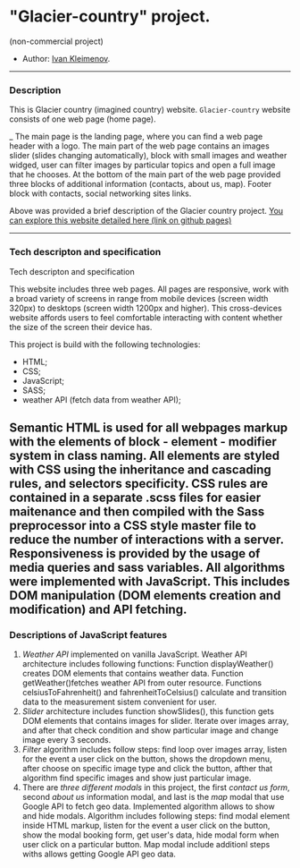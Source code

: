 # "Glacier-country" project. 
(non-commercial project)

* Author: [Ivan Kleimenov](https://github.com/kleimenov).

---
### Description
This is Glacier country (imagined country) website. `Glacier-country` website consists of one web page (home page).

_ The main page is the landing page, where you can find a web page header with a logo. 
The main part of the web page contains an images slider (slides changing automatically), block with small images and weather widged, 
user can filter images by particular topics and open a full image that he chooses. 
At the bottom of the main part of the web page provided three blocks of additional information (contacts, about us, map). 
Footer block with contacts, social networking sites links.


Above was provided a brief description of the Glacier country project.
[You can explore this website detailed here (link on github pages)](https://kleimenov.github.io/Glacier-country/)

---

### Tech descripton and specification

Tech descripton and specification

This website includes three web pages. All pages are responsive, work with a broad variety of screens in range from mobile devices (screen width 320px)
to desktops (screen width 1200px and higher). This cross-devices website affords users to feel comfortable interacting with content whether the size of the screen their device has.

This project is build with the following technologies:

- HTML;
- CSS;
- JavaScript;
- SASS;
- weather API (fetch data from weather API);

Semantic HTML is used for all webpages markup with the elements of block - element - modifier system in class naming. 
All elements are styled with CSS using the inheritance and cascading rules, and selectors specificity. 
CSS rules are contained in a separate .scss files for easier maitenance and then compiled with the Sass preprocessor into a CSS style master file 
to reduce the number of interactions with a server. Responsiveness is provided by the usage of media queries and sass variables. 
All algorithms were implemented with JavaScript. This includes DOM manipulation (DOM elements creation and modification) and API fetching.
---
### Descriptions of JavaScript features 
1) _Weather API_ implemented on vanilla JavaScript. Weather API architecture includes following functions: Function displayWeather() creates DOM elements that contains weather data. 
Function getWeather()fetches weather API from outer resource. Functions celsiusToFahrenheit() and fahrenheitToCelsius() calculate and transition data to the measurement sistem convenient for user.
2) _Slider_ architecture includes function showSlides(), this function gets DOM elements that contains images for slider. 
Iterate over images array, and after that check condition and show particular image and change image every 3 seconds.
3) _Filter_ algorithm includes follow steps: find loop over images array, listen for the event a user click on the button, shows the dropdown menu, after choose on specific image type and click the button, 
afther that algorithm find specific images and show just particular image.
4) There are _three different modals_ in this project, the first _contact us form_, second _about us_ information modal, and last is the _map_ modal that use Google API to fetch geo data. 
Implemented algorithm allows to show and hide modals. Algorithm includes following steps: find modal element inside HTML markup, listen for the event a user click on the button, show the modal booking form, 
get user's data, hide modal form when user click on a particular button. Map modal include additionl steps withs allows getting Google API geo data.


